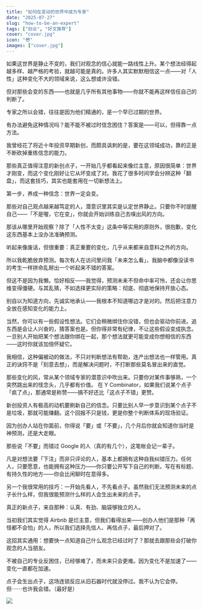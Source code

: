 ```yaml
---
title: "如何在变动的世界中成为专家"
date: "2025-07-27"
slug: "how-to-be-an-expert"
tags: ["创业", "好文推荐"]
cover: "cover.jpg"
icon: "😎"
images: ["cover.jpg"]
---
```

如果这世界是静止不变的，我们对观念的信心就能一路线性上升。某个想法经得起越多样、越严格的考验，就越可能是真的。许多人其实默默相信这一点——对「人性」这种变化不大的领域来说，这么想或许没错。



但对那些会变的东西——也就是几乎所有其他事物——你就不能再这样信任自己的判断了。



专家之所以会错，往往是因为他们精通的，是一个早已过期的世界。



有办法避免这种情况吗？能不能不被过时信念困住？答案是——可以，但得靠一点方法。



我曾经花了将近十年投资早期新创，而颇具讽刺的是，要在这领域成功，靠的正是不断砍掉重练信念的能力。



那些真正值得注意的新创点子，一开始几乎都看起来像烂主意，原因很简单：世界才刚变，而这个变化刚好让它从坏变成了对。我花了很多时间学会分辨这种「翻盘」，而这套技巧，其实也能套用在一切新想法上。



第一步，养成一种信念：世界一定会变。



那些对自己观点越来越笃定的人，潜意识里其实是认定世界静止。只要你不时提醒自己——「不是喔，它在变」，你就会开始训练自己去嗅出风的方向。



那该从哪里开始观察？除了「人性不太变」这条中等实用的原则外，很抱歉，变化这东西基本上没办法准确预测。



听起来像废话，但很重要：真正重要的变化，几乎从来都来自意料之外的方向。



所以我乾脆放弃预测。每次有人在访问里问我「未来怎么看」，我脑中都像没读书的考生一样拼命乱掰出一个听起来不错的答案。



但这不是因为我懒。恰好相反——我觉得，预测未来不但命中率可怜，还会让你思维变得僵硬。与其乱猜，不如选择更实际的策略：彻底、彻底地保持开放心态。



别自以为知道方向，先诚实地承认——我根本不知道哪边才是对的。然后把注意力全放在感知变化的能力上。



当然，你可以有一些假设性想法。它们会稍微绑住你没错，但也会驱动你前进。追东西是会让人兴奋的，猜答案也是。但你得非常有纪律，不让这些假设变成执念。
一旦别人开始把某个想法跟你绑在一起，那个想法就更可能变成你想相信的东西——这时你就该加倍怀疑它。



我相信，这种偏被动的做法，不只对判断想法有帮助，连产出想法也一样管用。真正的诀窍不是「刻意去想」，而是解决问题时，不打断那些莫名冒出来的直觉。



那些变化的风，常从某个领域专家的潜意识中吹出来。只要你对某件事够熟，一个突然跳出来的怪念头，几乎都有价值。
在 Y Combinator，如果我们说某个点子「疯了点」，那通常是称赞——搞不好还比「这点子不错」更赞。



新创投资人有极高的动机要刷新自己的信念。只要比别人早一步意识到某个点子不是垃圾，那就可能赚翻。这个回报不只是钱，更是你整个判断体系的现场验证。



因为创办人站在你面前，你得说「要」或「不要」，几个月后你就会知道你当时是神预测，还是大走眼。



那些说「不要」而错过 Google 的人（真的有几个），这笔帐会记一辈子。



凡是对想法要「下注」而非只评论的人，基本上都拥有这种自我纠错压力。任何人，只要愿意，也能拥有这种压力——你只要公开写下自己的判断。写在有标题、有持久性的地方——你会比闲聊时在意得多。



另一个我很常用的技巧：一开始先看人，不先看点子。虽然我们无法预测未来的点子长什么样，但我很能预测什么样的人会生出未来的点子。



真正的新点子，来自那种：认真、有劲、脑袋够独立的人。



当初我们其实觉得 Airbnb 是烂主意，但我们看得出来——创办人他们是那种「再怪都不会怕」的人，所以我们选择先信人、再信点子，最后押对了。



这招其实通用：想要快一点知道自己什么观念已经过时了？那就去跟那些会打破你观念的人当朋友。



不被自己的专业反困住，已经够难了，而未来只会更难。因为变化不是加速了——变化一直都在加速。



点子会生出点子，这场连锁反应从旧石器时代就没停过。我不认为它会停。
但⋯⋯也许我会错。（最好是）




![](https://prod-files-secure.s3.us-west-2.amazonaws.com/112d0858-5090-4d34-a606-b75eb8d65fd2/46476355-9cf3-4e99-9b7a-3531bc426380/1000202064.png?X-Amz-Algorithm=AWS4-HMAC-SHA256&X-Amz-Content-Sha256=UNSIGNED-PAYLOAD&X-Amz-Credential=ASIAZI2LB46625GAVAHH%2F20250910%2Fus-west-2%2Fs3%2Faws4_request&X-Amz-Date=20250910T161544Z&X-Amz-Expires=3600&X-Amz-Security-Token=IQoJb3JpZ2luX2VjEIf%2F%2F%2F%2F%2F%2F%2F%2F%2F%2FwEaCXVzLXdlc3QtMiJGMEQCIBLHHBskCzAkdKxxSj3uIyXtNz1QgCYrEmDdKbPoUr0xAiBkyskkqFc0h58pe6ezcivxPYLEtvjYY7MpHf3k8gcSqiqIBAjw%2F%2F%2F%2F%2F%2F%2F%2F%2F%2F8BEAAaDDYzNzQyMzE4MzgwNSIMwRj%2FV5LPnuzdM8SmKtwDQZHgUT7SPL91gT91WF4GUxaEiAkItVAXQfFTWTXU0oQnAacNPBSVJggqKOj3lcQFTn4X76gOjBqsvVv4714yirAyaEAwdNlqGHZgNVaqxsD1P4%2BO7mPSwAawmaHrZ%2FErhXSpJZuxUeSnG4ZbSKwYP0Gx9lJ%2F0kLlcqrnRoZ5pmbsijXY468R4esyqF4POllw47OGgZXbaGwxM4EnZkTouU%2BNmh6v7TEwlLQTIpzXAtZX5tj8zuPXQ03tIyFG5em8b67JbO7Fa%2BoOnCj0P03Z0fKFA5z2XELSYOFxZsVZ04Vr5hLLWEgcHSOQQItooTQookR3fwYonUqJkBDoQ4Prc1j9GteeF2D7r9YNem1Em95siakoc257qLseb5jAMRFIVFzX%2BMJG7QnRSlXiZWb2MEF5RZbKMQeBTsR5B5U7G7Y845KhieMGRkTtBHWb8kDlT2LwsUS%2BopCIKe3Tp8XJqcl51Pa1rbhlaN0AfAp8ewUQwZkImEFigKxsIasB30nBt1W%2F%2FIKfl1wOq3O%2BRWXT%2F07PjNXrTQbV90IOT%2FhgrFSMRPCR2qdGUEzvsIedftqpHa6WsqAovP5JltyW0sSqGvfolew7FB6aErs1SB9uAOhDtLQLSFfSH2ZltrgwiayGxgY6pgGHn7wOdhDrl5PZdm%2Bzk2F%2BkwgogxpENSUCkgZ%2F2Gtlf3U5f8ow8wfYStMBmLL2ExEuFSd1BRa%2F8oD3OlvNklMX18BhS%2BBjSxmnXtqoQ0%2B1kkif%2Fr2fmFd0BW47xSUEuDy8xRQb26yWExwc6Qzh13p5dTSVCdyaXeUBgpY%2FgKNsFh2gKxNZI8zaV2fv3ZffKggMWwtUNtW6pnyjD6IC3Sw%2F32qi%2B8jk&X-Amz-Signature=98e2c589e729bb397f0767e503fce93c17a9b006b16381af89088b833ceaf82e&X-Amz-SignedHeaders=host&x-amz-checksum-mode=ENABLED&x-id=GetObject)

